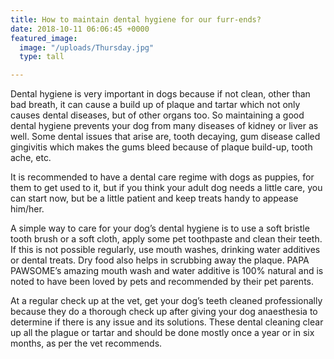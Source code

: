 ```yaml
---
title: How to maintain dental hygiene for our furr-ends?
date: 2018-10-11 06:06:45 +0000
featured_image:
  image: "/uploads/Thursday.jpg"
  type: tall

---
```

Dental hygiene is very important in dogs because if not clean, other than bad breath, it can cause a build up of plaque and tartar which not only causes dental diseases, but of other organs too. So maintaining a good dental hygiene prevents your dog from many diseases of kidney or liver as well. Some dental issues that arise are, tooth decaying, gum disease called gingivitis which makes the gums bleed because of plaque build-up, tooth ache, etc.

It is recommended to have a dental care regime with dogs as puppies, for them to get used to it, but if you think your adult dog needs a little care, you can start now, but be a little patient and keep treats handy to appease him/her.

A simple way to care for your dog’s dental hygiene is to use a soft bristle tooth brush or a soft cloth, apply some pet toothpaste and clean their teeth. If this is not possible regularly, use mouth washes, drinking water additives or dental treats. Dry food also helps in scrubbing away the plaque. PAPA PAWSOME’s amazing mouth wash and water additive is 100% natural and is noted to have been loved by pets and recommended by their pet parents.

At a regular check up at the vet, get your dog’s teeth cleaned professionally because they do a thorough check up after giving your dog anaesthesia to determine if there is any issue and its solutions. These dental cleaning clear up all the plague or tartar and should be done mostly once a year or in six months, as per the vet recommends.